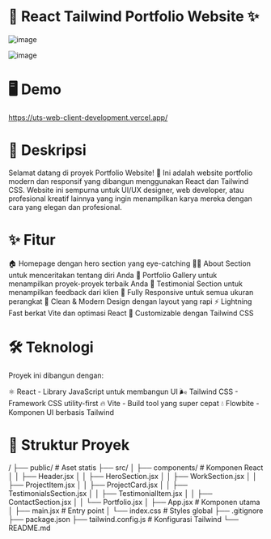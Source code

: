 # 🚀 React Tailwind Portfolio Website ✨
![image](https://github.com/user-attachments/assets/95d4ae0f-a608-4957-84c8-017cb4e4834e)

![image](https://github.com/user-attachments/assets/85986bd3-ca9e-445c-bb69-7893ec1297e6)

# 🖥️ Demo
https://uts-web-client-development.vercel.app/

# 📝 Deskripsi
Selamat datang di proyek Portfolio Website! 🎨 Ini adalah website portfolio modern dan responsif yang dibangun menggunakan React dan Tailwind CSS. Website ini sempurna untuk UI/UX designer, web developer, atau profesional kreatif lainnya yang ingin menampilkan karya mereka dengan cara yang elegan dan profesional.

# ✨ Fitur

🏠 Homepage dengan hero section yang eye-catching
👨‍💼 About Section untuk menceritakan tentang diri Anda
💼 Portfolio Gallery untuk menampilkan proyek-proyek terbaik Anda
💬 Testimonial Section untuk menampilkan feedback dari klien
📱 Fully Responsive untuk semua ukuran perangkat
🌙 Clean & Modern Design dengan layout yang rapi
⚡ Lightning Fast berkat Vite dan optimasi React
🎨 Customizable dengan Tailwind CSS

# 🛠️ Teknologi
Proyek ini dibangun dengan:

⚛️ React - Library JavaScript untuk membangun UI
🌬️ Tailwind CSS - Framework CSS utility-first
🔥 Vite - Build tool yang super cepat
💧 Flowbite - Komponen UI berbasis Tailwind

# 📁 Struktur Proyek
/
├── public/              # Aset statis
├── src/
│   ├── components/      # Komponen React
│   │   ├── Header.jsx
│   │   ├── HeroSection.jsx
│   │   ├── WorkSection.jsx
│   │   ├── ProjectItem.jsx
│   │   ├── ProjectCard.jsx
│   │   ├── TestimonialsSection.jsx
│   │   ├── TestimonialItem.jsx
│   │   ├── ContactSection.jsx
│   │   └── Portfolio.jsx
│   ├── App.jsx          # Komponen utama
│   ├── main.jsx         # Entry point
│   └── index.css        # Styles global
├── .gitignore
├── package.json
├── tailwind.config.js   # Konfigurasi Tailwind
└── README.md
